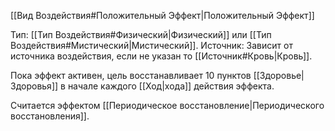 [[Вид Воздействия#Положительный Эффект|Положительный Эффект]]

Тип: [[Тип Воздействия#Физический|Физический]] или [[Тип Воздействия#Мистический|Мистический]]. 
Источник: Зависит от источника воздействия, если не указан то [[Источник#Кровь|Кровь]].

Пока эффект активен, цель восстанавливает 10 пунктов [[Здоровье|Здоровья]]  в начале каждого [[Ход|хода]] действия эффекта. 

Считается эффектом [[Периодическое восстановление|Периодического восстановления]].